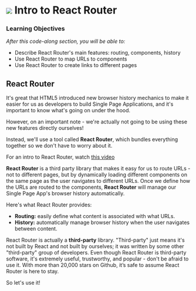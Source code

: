 # ![](https://ga-dash.s3.amazonaws.com/production/assets/logo-9f88ae6c9c3871690e33280fcf557f33.png) Intro to React Router


### Learning Objectives
*After this code-along section, you will be able to:*
* Describe React Router's main features: routing, components, history
* Use React Router to map URLs to components
* Use React Router to create links to different pages

## React Router

It's great that HTML5 introduced new browser history mechanics to make it easier
for us as developers to build Single Page Applications, and it's important to know what's going on under the hood.

However, on an important note - we're actually not going to
be using these new features directly ourselves!

Instead, we'll use a tool called **React Router**, which bundles everything together so we don't have to worry about it.

For an intro to React Router, watch [this video](https://generalassembly.wistia.com/medias/tep72w77ir)

**React Router** is a third party library that makes it easy for us to route URLs - not to different pages, but by dynamically loading different components on the same page as the user navigates to different URLs. Once we
define how the URLs are routed to the components, **React Router** will
manage our Single Page App's browser history automatically.

Here's what React Router provides:

* **Routing:** easily define what content is associated with what URLs.
* **History:** automatically manage browser history when the user navigates between content.

React Router is actually a **third-party** library. "Third-party" just means it's not built by React and not built by ourselves; it was written by some other "third-party" group of developers. Even though React Router is third-party
software, it's extremely useful, trustworthy, and popular - don't be afraid to use it. With more than 20,000 stars on Github, it’s safe to assume React Router is here to stay.

So let's use it!
